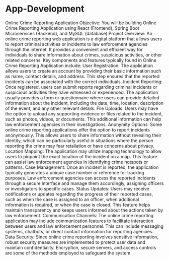 # App-Development


Online Crime Reporting Application
Objective:
You will be building Online Crime Reporting Application using React
(Frontend), Spring Boot Microservices (Backend), and MySQL (database)
Project Overview:
An online crime reporting web application is a digital platform that allows users 
to report criminal activities or incidents to law enforcement agencies through 
the internet. It provides a convenient and efficient way for individuals to share 
information about crimes, suspicious activities, or other related concerns.
Key components and features typically found in Online Crime Reporting 
Application include:
User Registration: The application allows users to create an account by 
providing their basic information such as name, contact details, and address. 
This step ensures that the reported incidents can be associated with the correct 
individuals.
Incident Reporting: Once registered, users can submit reports regarding 
criminal incidents or suspicious activities they have witnessed or experienced. 
The application usually provides a form or questionnaire where users can 
provide detailed information about the incident, including the date, time, 
location, description of the event, and any other relevant details.
File Uploads: Users may have the option to upload any supporting evidence or 
files related to the incident, such as photos, videos, or documents. This 
additional information can help law enforcement agencies in their 
investigations.
Anonymity Options: Some online crime reporting applications offer the option 
to report incidents anonymously. This allows users to share information without 
revealing their identity, which can be particularly useful in situations where the 
person reporting the crime may fear retaliation or have concerns about privacy.
Location Mapping: The application may utilize mapping technology to allow 
users to pinpoint the exact location of the incident on a map. This feature can 
assist law enforcement agencies in identifying crime hotspots or patterns.
Case Management: Once an incident is reported, the application typically 
generates a unique case number or reference for tracking purposes. Law 
enforcement agencies can access the reported incidents through a secure 
interface and manage them accordingly, assigning officers or investigators to 
specific cases.
Status Updates: Users may receive notifications or updates regarding the 
progress of their reported cases, such as when the case is assigned to an officer, 
when additional information is required, or when the case is closed. This feature 
helps maintain transparency and keeps users informed about the actions taken 
by law enforcement.
Communication Channels: The online crime reporting application may 
include communication features to facilitate interaction between users and law 
enforcement personnel. This can include messaging systems, chatbots, or direct 
contact information for reporting agencies.
Data Security: Since online crime reporting involves sensitive information, 
robust security measures are implemented to protect user data and maintain 
confidentiality. Encryption, secure servers, and access controls are some of the 
methods employed to safeguard the system
